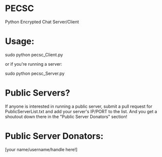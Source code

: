 # PECSC
Python Encrypted Chat Server/Client

# Usage:

sudo python pecsc_Client.py


or if you're running a server:

sudo python pecsc_Server.py

# Public Servers?
If anyone is interested in running a public server, submit a pull request for PublicServerList.txt and add your server's IP/PORT to the list. And you get a shoutout down there in the "Public Server Donators" section!

# Public Server Donators:
[your name/username/handle here!]
